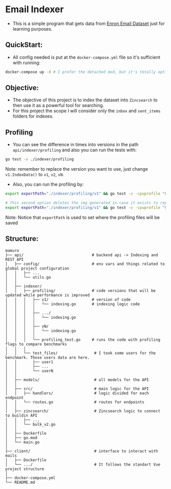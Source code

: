 # Email Indexer

- This is a simple program that gets data from [Enron Email Dataset](https://www.cs.cmu.edu/~enron/) just for learning
  purposes.

## QuickStart:

- All config needed is put at the `docker-compose.yml` file so it's sufficient with running:

```zsh
docker-compose up -d # I prefer the detached mod, but it's totally optional
```

## Objective:

- The objective of this project is to index the dataset into `Zincsearch` to then use it as a powerful tool for
  searching.
- For this project the scope I will consider only the `inbox` and `sent_items` folders for indexes.

## Profiling

- You can see the difference in times into versions in the path `api/indexer/profiling` and also you can run the tests
  with:

```zsh
go test -v ./indexer/profiling
```

Note: remember to replace the version you want to use, just change `v1.IndexData()` to `v1`, `v2`, `vN`.

- Also, you can run the profiling by:

```zsh
export exportPath="./indexer/profiling/v1" && go test -v -cpuprofile "$exportPath/cpu.prof" ./indexer/profiling && go tool pprof -png "$exportPath/cpu.prof" > "$exportPath/cpu.png"

# This second option deletes the img generated in case it exists to replace with the new one
export exportPath="./indexer/profiling/v1" && go test -v -cpuprofile "$exportPath/cpu.prof" ./indexer/profiling && rm -f "$exportPath/cpu.png" && go tool pprof -png "$exportPath/cpu.prof" > "$exportPath/cpu.png"
```

Note: Notice that `exportPath` is used to set where the profiling files will be saved

## Structure:

```
mamuro
├── api/                              # backend api -> Indexing and REST API
│   ├── config/                       # env vars and things related to global project configuration
│   │   ├── ...
│   │   └── utils.go
│   │
│   ├── indexer/               
│   │   ├── profiling/                # code versions that will be updated while performance is improved
│   │   │   ├── v1/                   # version of code
│   │   │   │   └── indexing.go       # indexing logic code
│   │   │   │
│   │   │   ├── .../                 
│   │   │   │   └── indexing.go     
│   │   │   │
│   │   │   ├── vN/                 
│   │   │   │   └── indexing.go     
│   │   │   │
│   │   │   └── profiling_test.go     # runs the code with profiling flags to compare benchmarks
│   │   │   
│   │   └── test_files/                # I took some users for the benchmark. Those users data are here.
│   │       ├── user1
│   │       ├── ...
│   │       └── userN
│   │
│   ├── models/                        # all models for the API
│   │
│   ├── src/                           # main logic for the API
│   │   ├── handlers/                  # logic divided for each endpoint
│   │   └── routes.go                  # routes for endpoints
│   │
│   ├── zincsearch/                    # Zincsearch logic to connect to buildin API 
│   │   ├── ...
│   │   └── bulk_v2.go
│   │
│   ├── Dockerfile
│   ├── go.mod
│   └── main.go
│
├── client/                            # interface to interact with mails
│   ├── Dockerfile
│   └── .../                           # It follows the standart Vue project structure
│
├── docker-compose.yml
└── README.md
```